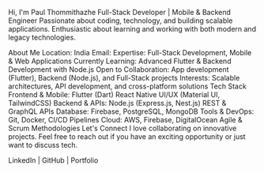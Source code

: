 Hi, I'm Paul Thommithazhe
Full-Stack Developer | Mobile & Backend Engineer
Passionate about coding, technology, and building scalable applications. Enthusiastic about learning and working with both modern and legacy technologies.

About Me
Location: India
Email:
Expertise: Full-Stack Development, Mobile & Web Applications
Currently Learning: Advanced Flutter & Backend Development with Node.js
Open to Collaboration: App development (Flutter), Backend (Node.js), and Full-Stack projects
Interests: Scalable architectures, API development, and cross-platform solutions
Tech Stack
Frontend & Mobile:
Flutter (Dart)
React Native
UI/UX (Material UI, TailwindCSS)
Backend & APIs:
Node.js (Express.js, Nest.js)
REST & GraphQL APIs
Database: Firebase, PostgreSQL, MongoDB
Tools & DevOps:
Git, Docker, CI/CD Pipelines
Cloud: AWS, Firebase, DigitalOcean
Agile & Scrum Methodologies
Let's Connect
I love collaborating on innovative projects. Feel free to reach out if you have an exciting opportunity or just want to discuss tech.

LinkedIn | GitHub | Portfolio






